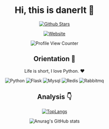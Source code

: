 <div align=center>

<!-- <img alt="danerlt" src="./assets/avatar.png" width=100 /> -->

# Hi, this is danerlt :wave:

<p>

[![Github Stars](https://img.shields.io/github/stars/danerlt?color=faf408&label=github%20stars&logo=github)](https://github.com/danerlt)

</p>

<p>

[![Website](https://img.shields.io/badge/personal%20website-litao.work-b860ff?logoColor=white&labelColor=red)](https://litao.work)


</p>

![Profile View Counter](https://komarev.com/ghpvc/?username=danerlt)


## Orientation :dart:

Life is short, I love Python. :heart:

<p>

![Python](https://img.shields.io/badge/-python-blue)
![Flask](https://img.shields.io/badge/-Flask-yellow)
![Mysql](https://img.shields.io/badge/-Mysql-red)
![Redis](https://img.shields.io/badge/-Redis-green)
![Rabbitmq](https://img.shields.io/badge/-Rabbitmq-white)  

</p>


<!-- ## Projects :computer:

[![Readme Card](https://github-readme-stats.vercel.app/api/pin/?username=danerlt&repo=github-readme-stats)](https://github.com/danerlt/github-readme-stats)
 -->

## Analysis :point_down:

[![TopLangs](https://github-readme-stats.vercel.app/api/top-langs/?username=danerlt&layout=compact&hide=javascript,html,css,vue)](https://github.com/danerlt/github-readme-stats)

![Anurag's GitHub stats](https://github-readme-stats.vercel.app/api?username=danerlt&show_icons=true&bg_color=30,e96443,904e95&title_color=fff&text_color=fff)


</div>

